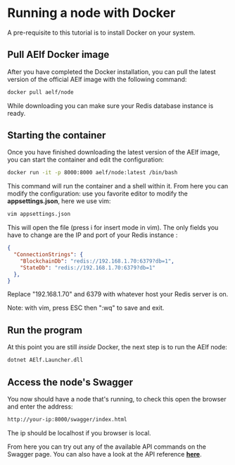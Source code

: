 # Running a node with Docker

A pre-requisite to this tutorial is to install Docker on your system.

## Pull AElf Docker image

After you have completed the Docker installation, you can pull the latest version of the official AElf image with the following command:

```bash
docker pull aelf/node
```

While downloading you can make sure your Redis database instance is ready.

## Starting the container

Once you have finished downloading the latest version of the AElf image, you can start the container and edit the configuration:

```bash
docker run -it -p 8000:8000 aelf/node:latest /bin/bash
```

This command will run the container and a shell within it. From here you can modify the configuration: use you favorite editor to modify the **appsettings.json**, here we use vim:

```bash
vim appsettings.json
```

This will open the file (press i for insert mode in vim). The only fields you have to change are the IP and port of your Redis instance :

```json
{
  "ConnectionStrings": {
    "BlockchainDb": "redis://192.168.1.70:6379?db=1",
    "StateDb": "redis://192.168.1.70:6379?db=1"
  },
}
```

Replace "192.168.1.70" and 6379 with whatever host your Redis server is on.

Note: with vim, press ESC then ":wq" to save and exit.

## Run the program

At this point you are still *inside* Docker, the next step is to run the AElf node:

```bash
dotnet AElf.Launcher.dll
```

## Access the node's Swagger

You now should have a node that's running, to check this open the browser and enter the address:

```bash
http://your-ip:8000/swagger/index.html
```

The ip should be localhost if you browser is local.

From here you can try out any of the available API commands on the Swagger page. You can also have a look at the API reference [**here**](../../reference/web-api/reference.md).